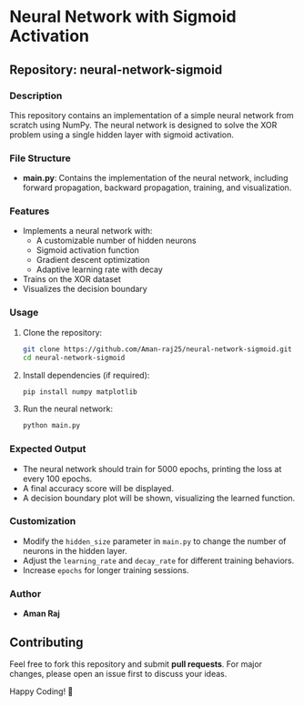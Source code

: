 # Neural Network with Sigmoid Activation

## Repository: neural-network-sigmoid

### Description
This repository contains an implementation of a simple neural network from scratch using NumPy. The neural network is designed to solve the XOR problem using a single hidden layer with sigmoid activation.

### File Structure
- **main.py**: Contains the implementation of the neural network, including forward propagation, backward propagation, training, and visualization.

### Features
- Implements a neural network with:
  - A customizable number of hidden neurons
  - Sigmoid activation function
  - Gradient descent optimization
  - Adaptive learning rate with decay
- Trains on the XOR dataset
- Visualizes the decision boundary

### Usage
1. Clone the repository:
   ```bash
   git clone https://github.com/Aman-raj25/neural-network-sigmoid.git
   cd neural-network-sigmoid
   ```
2. Install dependencies (if required):
   ```bash
   pip install numpy matplotlib
   ```
3. Run the neural network:
   ```bash
   python main.py
   ```

### Expected Output
- The neural network should train for 5000 epochs, printing the loss at every 100 epochs.
- A final accuracy score will be displayed.
- A decision boundary plot will be shown, visualizing the learned function.

### Customization
- Modify the `hidden_size` parameter in `main.py` to change the number of neurons in the hidden layer.
- Adjust the `learning_rate` and `decay_rate` for different training behaviors.
- Increase `epochs` for longer training sessions.

### Author
- **Aman Raj**

## Contributing
Feel free to fork this repository and submit **pull requests**. For major changes, please open an issue first to discuss your ideas.

Happy Coding! 🚀
